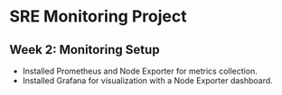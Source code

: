 # SRE Monitoring Project



















































## Week 2: Monitoring Setup
- Installed Prometheus and Node Exporter for metrics collection.
- Installed Grafana for visualization with a Node Exporter dashboard.

